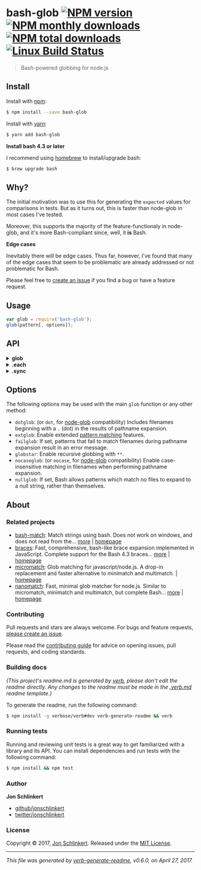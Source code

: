 # bash-glob [![NPM version](https://img.shields.io/npm/v/bash-glob.svg?style=flat)](https://www.npmjs.com/package/bash-glob) [![NPM monthly downloads](https://img.shields.io/npm/dm/bash-glob.svg?style=flat)](https://npmjs.org/package/bash-glob)  [![NPM total downloads](https://img.shields.io/npm/dt/bash-glob.svg?style=flat)](https://npmjs.org/package/bash-glob) [![Linux Build Status](https://img.shields.io/travis/micromatch/bash-glob.svg?style=flat&label=Travis)](https://travis-ci.org/micromatch/bash-glob)

> Bash-powered globbing for node.js

## Install

Install with [npm](https://www.npmjs.com/):

```sh
$ npm install --save bash-glob
```

Install with [yarn](https://yarnpkg.com):

```sh
$ yarn add bash-glob
```

**Install bash 4.3 or later**

I recommend using [homebrew](https://github.com/Homebrew/homebrew-core) to install/upgrade bash:

```sh
$ brew upgrade bash
```

## Why?

The initial motivation was to use this for generating the `expected` values for comparisons in tests. But as it turns out, this is faster than node-glob in most cases I've tested.

Moreover, this supports the majority of the feature-functionaly in node-glob, and it's more Bash-compliant since, well, it **is** Bash.

**Edge cases**

Inevitably there will be edge cases. Thus far, however, I've found that many of the edge cases that seem to be problematic are already addressed or not problematic for Bash.

Please feel free to [create an issue](../../issues) if you find a bug or have a feature request.

## Usage

```js
var glob = require('bash-glob');
glob(pattern[, options]);
```

## API

<details>
<summary><strong>glob</strong></summary>

### [glob](index.js#L32)

Asynchronously returns an array of files that match the given pattern or patterns.

**Params**

* `patterns` **{String|Array}**: One or more glob patterns to use for matching.
* `options` **{Object}**: Options to pass to bash. See available [options](#options).
* `cb` **{Function}**: Callback function, with `err` and `files` array.

**Example**

```js
var glob = require('bash-glob');
glob('*.js', function(err, files) {
  if (err) return console.log(err);
  console.log(files);
});
```

</details>

<details>
<summary><strong>.each</strong></summary>

### [.each](index.js#L100)

Asynchronously glob an array of files that match any of the given `patterns`.

**Params**

* `patterns` **{String}**: One or more glob patterns to use for matching.
* `options` **{Object}**: Options to pass to bash. See available [options](#options).
* `cb` **{Function}**: Callback function, with `err` and `files` array.

**Example**

```js
var glob = require('bash-glob');
glob.each(['*.js', '*.md'], {dot: true}, function(err, files) {
  if (err) return console.log(err);
  console.log(files);
});
```

</details>

<details>
<summary><strong>.sync</strong></summary>

### [.sync](index.js#L156)

Returns an array of files that match the given patterns or patterns.

**Params**

* `patterns` **{String}**: One or more glob patterns to use for matching.
* `options` **{Object}**: Options to pass to bash. See available [options](#options).
* `returns` **{Array}**: Returns an array of files.

**Example**

```js
var glob = require('bash-glob');
console.log(glob.sync('*.js', {cwd: 'foo'}));
console.log(glob.sync(['*.js'], {cwd: 'bar'}));
```

</details>

## Options

The following options may be used with the main `glob` function or any other method:

* `dotglob`: (or `dot`, for [node-glob](https://github.com/Crafity/node-glob) compatibility) Includes filenames beginning with a `.` (dot) in the results of pathname expansion.
* `extglob`: Enable extended [pattern matching](http://wiki.bash-hackers.org/syntax/pattern) features.
* `failglob`: If set, patterns that fail to match filenames during pathname expansion result in an error message.
* `globstar`: Enable recursive globbing with `**`.
* `nocaseglob`: (or `nocase`, for [node-glob](https://github.com/Crafity/node-glob) compatibility) Enable case-insensitive matching in filenames when performing pathname expansion.
* `nullglob`: If set, Bash allows patterns which match no files to expand to a null string, rather than themselves.

## About

### Related projects

* [bash-match](https://www.npmjs.com/package/bash-match): Match strings using bash. Does not work on windows, and does not read from the… [more](https://github.com/jonschlinkert/bash-match) | [homepage](https://github.com/jonschlinkert/bash-match "Match strings using bash. Does not work on windows, and does not read from the file system. This library requires that Bash 4.3 or higher is installed and is mostly used for checking parity in unit tests.")
* [braces](https://www.npmjs.com/package/braces): Fast, comprehensive, bash-like brace expansion implemented in JavaScript. Complete support for the Bash 4.3 braces… [more](https://github.com/micromatch/braces) | [homepage](https://github.com/micromatch/braces "Fast, comprehensive, bash-like brace expansion implemented in JavaScript. Complete support for the Bash 4.3 braces specification, without sacrificing speed.")
* [micromatch](https://www.npmjs.com/package/micromatch): Glob matching for javascript/node.js. A drop-in replacement and faster alternative to minimatch and multimatch. | [homepage](https://github.com/jonschlinkert/micromatch "Glob matching for javascript/node.js. A drop-in replacement and faster alternative to minimatch and multimatch.")
* [nanomatch](https://www.npmjs.com/package/nanomatch): Fast, minimal glob matcher for node.js. Similar to micromatch, minimatch and multimatch, but complete Bash… [more](https://github.com/jonschlinkert/nanomatch) | [homepage](https://github.com/jonschlinkert/nanomatch "Fast, minimal glob matcher for node.js. Similar to micromatch, minimatch and multimatch, but complete Bash 4.3 wildcard support only (no support for exglobs, posix brackets or braces)")

### Contributing

Pull requests and stars are always welcome. For bugs and feature requests, [please create an issue](../../issues/new).

Please read the [contributing guide](.github/contributing.md) for advice on opening issues, pull requests, and coding standards.

### Building docs

_(This project's readme.md is generated by [verb](https://github.com/verbose/verb-generate-readme), please don't edit the readme directly. Any changes to the readme must be made in the [.verb.md](.verb.md) readme template.)_

To generate the readme, run the following command:

```sh
$ npm install -g verbose/verb#dev verb-generate-readme && verb
```

### Running tests

Running and reviewing unit tests is a great way to get familiarized with a library and its API. You can install dependencies and run tests with the following command:

```sh
$ npm install && npm test
```

### Author

**Jon Schlinkert**

* [github/jonschlinkert](https://github.com/jonschlinkert)
* [twitter/jonschlinkert](https://twitter.com/jonschlinkert)

### License

Copyright © 2017, [Jon Schlinkert](https://github.com/jonschlinkert).
Released under the [MIT License](LICENSE).

***

_This file was generated by [verb-generate-readme](https://github.com/verbose/verb-generate-readme), v0.6.0, on April 27, 2017._